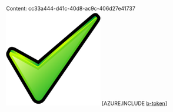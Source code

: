 Content: cc33a444-d41c-40d8-ac9c-406d27e41737![image](d9e64b5f-ef36-4c81-a0b1-b96af60a232c.png)
[AZURE.INCLUDE [b-token](8461caec-5ce9-4c67-9271-b33c89abd79f.md)]
